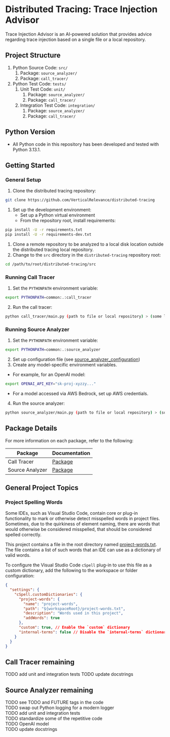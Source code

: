 # Distributed Tracing: Trace Injection Advisor
Trace Injection Advisor is an AI-powered solution that provides advice regarding trace injection based on a single file or a local repository.

## Project Structure
1. Python Source Code: `src/`
   1. Package: `source_analyzer/`
   2. Package: `call_tracer/`
2. Python Test Code: `tests/`
   1. Unit Test Code: `unit/`
      1. Package: `source_analyzer/`
      2. Package: `call_tracer/`
   2. Integration Test Code: `integration/`
      1. Package: `source_analyzer/`
      2. Package: `call_tracer/`

## Python Version
 - All Python code in this repository has been developed and tested with Python 3.13.1.

## Getting Started
### General Setup
1. Clone the distributed tracing repository:
```bash
git clone https://github.com/VerticalRelevance/distributed-tracing
```
1. Set up the development environment:
   * Set up a Python virtual environment
   * From the repository root, install requirements:
```bash
pip install -U -r requirements.txt
pip install -U -r requirements-dev.txt
```
1. Clone a remote repository to be analyzed to a local disk location outside the distributed tracing local repository.
2. Change to the `src` directory in the `distributed-tracing` repository root:
```bash
cd /path/to/root/distributed-tracing/src
```

### Running Call Tracer
1. Set the `PYTHONPATH` environment variable:
```bash
export PYTHONPATH=common:.:call_tracer
```
2. Run the call tracer:
```bash
python call_tracer/main.py (path to file or local repository) > (some location).md 2> (some location).err
```

### Running Source Analyzer
1. Set the `PYTHONPATH` environment variable:
```bash
export PYTHONPATH=common:.:source_analyzer
```
2. Set up configuration file (see [source_analyzer_configuration](#source-analyzer-configuration))
3. Create any model-specific environment variables.
* For example, for an OpenAI model:
```bash
export OPENAI_API_KEY="sk-proj-xyzzy..."
```
* For a model accessed via AWS Bedrock, set up AWS credentials.
4. Run the source analyzer:
```bash
python source_analyzer/main.py (path to file or local repository) > (some location).md 2> (some location).err
```

## Package Details
For more information on each package, refer to the following:
 
| Package         | Documentation                            |
| --------------- | ---------------------------------------- |
| Call Tracer     | [Package](src/call_tracer/README.md)     |
| Source Analyzer | [Package](src/source_analyzer/README.md) |

## General Project Topics

### Project Spelling Words
Some IDEs, such as Visual Studio Code, contain core or plug-in functionality to mark or otherwise
detect misspelled words in project files. Sometimes, due to the quirkiness of element naming, there
are words that would otherwise be considered misspelled, that should be considered spelled
correctly.  

This project contains a file in the root directory named [project-words.txt](project-words.txt).
The file contains a list of such words that an IDE can use as a dictionary of valid words.

To configure the Visual Studio Code `cSpell` plug-in to use this file as a custom dictionary, 
add the following to the workspace or folder configuration:

```json
{
  "settings": {
    "cSpell.customDictionaries": {
      "project-words": {
        "name": "project-words",
        "path": "${workspaceRoot}/project-words.txt",
        "description": "Words used in this project",
        "addWords": true
      },
      "custom": true, // Enable the `custom` dictionary
      "internal-terms": false // Disable the `internal-terms` dictionary
    }
  }
}
```

## Call Tracer remaining
TODO add unit and integration tests
TODO update docstrings


## Source Analyzer remaining
TODO see TODO and FUTURE tags in the code  
TODO swap out Python logging for a modern logger  
TODO add unit and integration tests  
TODO standardize some of the repetitive code  
TODO OpenAI model  
TODO update docstrings
